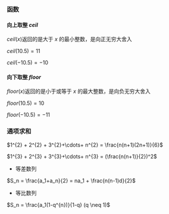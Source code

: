 <!--
 * @Description: 
 * @Version: 1.0
 * @Autor: DaLao
 * @Email: dalao_li@163.com
 * @Date: 2021-01-28 23:05:03
 * @LastEditors: dalao
 * @LastEditTime: 2022-04-20 21:40:57
-->

### 函数


#### 向上取整 $ceil$ 

$ceil(x)$返回的是大于 $x$ 的最小整数，是向正无穷大舍入

$ceil(10.5) = 11$

$ceil(-10.5) = -10$



#### 向下取整 $floor$ 

$floor(x)$返回的是小于或等于 $x$ 的最大整数，是向负无穷大舍入

$floor(10.5) = 10$

$floor(-10.5) = -11$



### 通项求和


$1^{2} + 2^{2} + 3^{2}+\cdots+ n^{2} = \frac{n(n+1)(2n+1)}{6}$

$1^{3} + 2^{3} + 3^{3}+\cdots+ n^{3} = (\frac{n(n+1)}{2})^2$

- 等差数列

$S_n = \frac{a_1+a_n}{2} = na_1 + \frac{n(n-1)d}{2}$


- 等比数列

$S_n = \frac{a_1(1-q^{n})}{1-q} (q \neq 1)$

